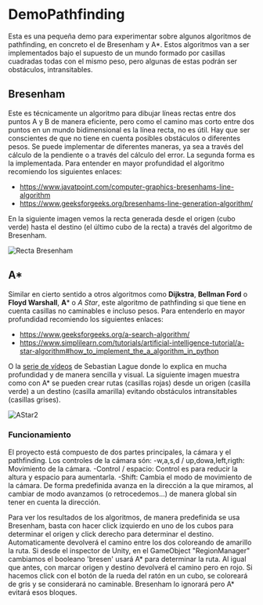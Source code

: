 # DemoPathfinding
Esta es una pequeña demo para experimentar sobre algunos algoritmos de pathfinding, en concreto el de Bresenham y A*. Estos algoritmos van a ser implementados bajo el supuesto de un mundo formado por casillas cuadradas todas con el mismo peso, pero algunas de estas podrán ser obstáculos, intransitables.

## Bresenham
Este es técnicamente un algoritmo para dibujar líneas rectas entre dos puntos A y B de manera eficiente, pero como el camino mas corto entre dos puntos en un mundo bidimensional es la línea recta, no es útil. Hay que ser conscientes de que no tiene en cuenta posibles obstáculos o diferentes pesos. Se puede implementar de diferentes maneras, ya sea a través del cálculo de la pendiente o a través del cálculo del error. La segunda forma es la implementada. Para entender en mayor profundidad el algoritmo recomiendo los siguientes enlaces:
+ https://www.javatpoint.com/computer-graphics-bresenhams-line-algorithm
+ https://www.geeksforgeeks.org/bresenhams-line-generation-algorithm/

En la siguiente imagen vemos la recta generada desde el origen (cubo verde) hasta el destino (el último cubo de la recta) a través del algoritmo de Bresenham.

![Recta Bresenham](https://user-images.githubusercontent.com/61519721/142856131-2e66dd2a-638d-4902-bc96-527222fb21fb.PNG)

## A*
Similar en cierto sentido a otros algoritmos como **Dijkstra**, **Bellman Ford** o **Floyd Warshall**, **A*** o *A Star*, este algoritmo de pathfinding si que tiene en cuenta casillas no caminables e incluso pesos. Para entenderlo en mayor profundidad recomiendo los siguientes enlaces:
+ https://www.geeksforgeeks.org/a-search-algorithm/
+ https://www.simplilearn.com/tutorials/artificial-intelligence-tutorial/a-star-algorithm#how_to_implement_the_a_algorithm_in_python

O la [serie de vídeos](https://www.youtube.com/playlist?list=PLFt_AvWsXl0cq5Umv3pMC9SPnKjfp9eGW) de Sebastian Lague donde lo explica en mucha profundidad y de manera sencilla y visual. La siguiente imagen muestra como con A* se pueden crear rutas (casillas rojas) desde un origen (casilla verde) a un destino (casilla amarilla) evitando obstáculos intransitables (casillas grises).

![AStar2](https://user-images.githubusercontent.com/61519721/142856133-38ff72ac-4c16-4dce-ba46-6c1b16fa1bfb.PNG)

### Funcionamiento
El proyecto está compuesto de dos partes principales, la cámara y el pathfinding. Los controles de la cámara són:
  -w,a,s,d / up,dowa,left,rigth: Movimiento de la cámara.
  -Control / espacio: Control es para reducir la altura y espacio para aumentarla.
  -Shift: Cambia el modo de movimiento de la cámara. De forma predefinida avanza en la dirección a la que miramos, al cambiar de modo avanzamos (o retrocedemos...) de manera global sin tener en cuenta la dirección.
  
Para ver los resultados de los algoritmos, de manera predefinida se usa Bresenham, basta con hacer click izquierdo en uno de los cubos para determinar el origen y click derecho para determinar el destino. Automaticamente devolverá el camino entre los dos coloreando de amarillo la ruta. Si desde el inspector de Unity, en el GameObject "RegionManager" cambiamos el booleano 'bresen' usará A* para determinar la ruta. Al igual que antes, con marcar origen y destino devolverá el camino pero en rojo. Si hacemos click con el botón de la rueda del ratón en un cubo, se coloreará de gris y se considerará no caminable. Bresenham lo ignorará pero A* evitará esos bloques.
